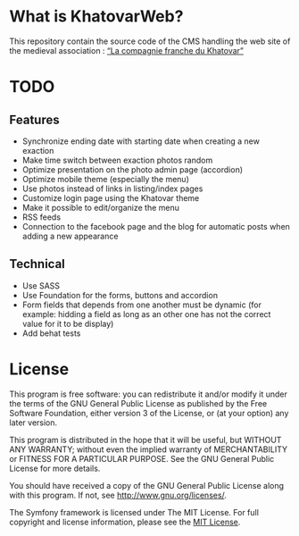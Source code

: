 # What is KhatovarWeb?

This repository contain the source code of the CMS handling the web site of the medieval association : [“La compagnie franche du Khatovar”](http://www.compagniefranchedukhatovar.fr/)

# TODO

## Features
- Synchronize ending date with starting date when creating a new exaction
- Make time switch between exaction photos random
- Optimize presentation on the photo admin page (accordion)
- Optimize mobile theme (especially the menu)
- Use photos instead of links in listing/index pages
- Customize login page using the Khatovar theme
- Make it possible to edit/organize the menu
- RSS feeds
- Connection to the facebook page and the blog for automatic posts when adding a new appearance

## Technical
- Use SASS
- Use Foundation for the forms, buttons and accordion
- Form fields that depends from one another must be dynamic (for example: hidding a field as long as an other one has not the correct value for it to be display)
- Add behat tests

# License

This program is free software: you can redistribute it and/or modify it under the terms of the GNU General Public License as published by the Free Software Foundation, either version 3 of the License, or (at your option) any later version.

This program is distributed in the hope that it will be useful, but WITHOUT ANY WARRANTY; without even the implied warranty of MERCHANTABILITY or FITNESS FOR A PARTICULAR PURPOSE.  See the GNU General Public License for more details.

You should have received a copy of the GNU General Public License along with this program.  If not, see <http://www.gnu.org/licenses/>.

The Symfony framework is licensed under The MIT License. For full copyright and license information, please see the [MIT License](http://www.opensource.org/licenses/mit-license.php).
